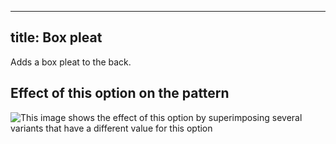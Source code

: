 ***

## title: Box pleat

Adds a box pleat to the back.

## Effect of this option on the pattern

![This image shows the effect of this option by superimposing several variants that have a different value for this option](simon\_boxpleat\_sample.svg "Effect of this option on the pattern")
